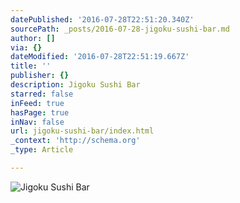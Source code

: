 ```yaml
---
datePublished: '2016-07-28T22:51:20.340Z'
sourcePath: _posts/2016-07-28-jigoku-sushi-bar.md
author: []
via: {}
dateModified: '2016-07-28T22:51:19.667Z'
title: ''
publisher: {}
description: Jigoku Sushi Bar
starred: false
inFeed: true
hasPage: true
inNav: false
url: jigoku-sushi-bar/index.html
_context: 'http://schema.org'
_type: Article

---
```

![Jigoku Sushi Bar](https://the-grid-user-content.s3-us-west-2.amazonaws.com/7c298cec-ad05-419b-bc29-5550c5138505.jpg)